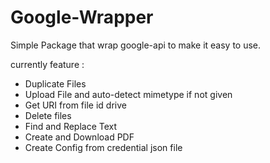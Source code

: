 # Google-Wrapper
Simple Package that wrap google-api to make it easy to use.

currently feature :
 - Duplicate Files
 - Upload File and auto-detect mimetype if not given
 - Get URI from file id drive
 - Delete files
 - Find and Replace Text
 - Create and Download PDF
 - Create Config from credential json file